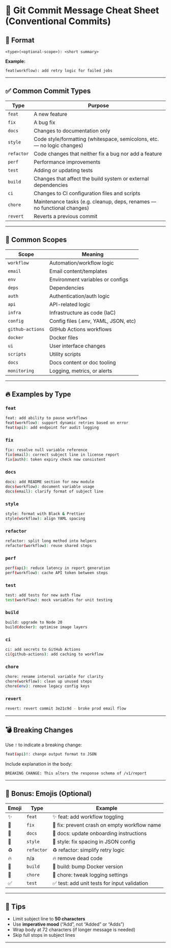# 🧾 Git Commit Message Cheat Sheet (Conventional Commits)

## 📌 Format
```
<type>(<optional-scope>): <short summary>
```

**Example:**
```
feat(workflow): add retry logic for failed jobs
```

---

## ✅ Common Commit Types

| Type       | Purpose                                                                 |
|------------|-------------------------------------------------------------------------|
| `feat`     | A new feature                                                           |
| `fix`      | A bug fix                                                               |
| `docs`     | Changes to documentation only                                           |
| `style`    | Code style/formatting (whitespace, semicolons, etc. — no logic changes) |
| `refactor` | Code changes that neither fix a bug nor add a feature                  |
| `perf`     | Performance improvements                                                |
| `test`     | Adding or updating tests                                                |
| `build`    | Changes that affect the build system or external dependencies           |
| `ci`       | Changes to CI configuration files and scripts                          |
| `chore`    | Maintenance tasks (e.g. cleanup, deps, renames — no functional changes) |
| `revert`   | Reverts a previous commit                                               |

---

## 🧩 Common Scopes

| Scope         | Meaning                              |
|---------------|--------------------------------------|
| `workflow`    | Automation/workflow logic            |
| `email`       | Email content/templates              |
| `env`         | Environment variables or configs     |
| `deps`        | Dependencies                         |
| `auth`        | Authentication/auth logic            |
| `api`         | API-related logic                    |
| `infra`       | Infrastructure as code (IaC)         |
| `config`      | Config files (.env, YAML, JSON, etc) |
| `github-actions` | GitHub Actions workflows         |
| `docker`      | Docker files                         |
| `ui`          | User interface changes               |
| `scripts`     | Utility scripts                      |
| `docs`        | Docs content or doc tooling          |
| `monitoring`  | Logging, metrics, or alerts          |

---

## 🔥 Examples by Type

### `feat`
```bash
feat: add ability to pause workflows
feat(workflow): support dynamic retries based on error
feat(api): add endpoint for audit logging
```

### `fix`
```bash
fix: resolve null variable reference
fix(email): correct subject line in license report
fix(auth): token expiry check now consistent
```

### `docs`
```bash
docs: add README section for new module
docs(workflow): document variable usage
docs(email): clarify format of subject line
```

### `style`
```bash
style: format with Black & Prettier
style(workflow): align YAML spacing
```

### `refactor`
```bash
refactor: split long method into helpers
refactor(workflow): reuse shared steps
```

### `perf`
```bash
perf(api): reduce latency in report generation
perf(workflow): cache API token between steps
```

### `test`
```bash
test: add tests for new auth flow
test(workflow): mock variables for unit testing
```

### `build`
```bash
build: upgrade to Node 20
build(docker): optimise image layers
```

### `ci`
```bash
ci: add secrets to GitHub Actions
ci(github-actions): add caching to workflow
```

### `chore`
```bash
chore: rename internal variable for clarity
chore(workflow): clean up unused steps
chore(env): remove legacy config keys
```

### `revert`
```bash
revert: revert commit 3e21c9d - broke prod email flow
```

---

## 💣 Breaking Changes

Use `!` to indicate a breaking change:
```bash
feat(api)!: change output format to JSON
```

Include explanation in the body:
```
BREAKING CHANGE: This alters the response schema of /v1/report
```

---

## 🧪 Bonus: Emojis (Optional)

| Emoji | Type    | Example                                               |
|--------|---------|-------------------------------------------------------|
| ✨     | `feat`  | ✨ feat: add workflow toggling                        |
| 🐛     | `fix`   | 🐛 fix: prevent crash on empty workflow name         |
| 📝     | `docs`  | 📝 docs: update onboarding instructions              |
| 🎨     | `style` | 🎨 style: fix spacing in JSON config                 |
| ♻️     | `refactor` | ♻️ refactor: simplify retry logic               |
| 🔥     | n/a     | 🔥 remove dead code                                  |
| 🚀     | `build` | 🚀 build: bump Docker version                        |
| 🔧     | `chore` | 🔧 chore: tweak logging settings                     |
| ✅     | `test`  | ✅ test: add unit tests for input validation         |

---

## 🧠 Tips
- Limit subject line to **50 characters**
- Use **imperative mood** (“Add”, not “Added” or “Adds”)
- Wrap body at 72 characters (if longer message is needed)
- Skip full stops in subject lines

---
